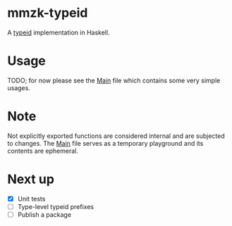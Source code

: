 # mmzk-typeid

A [typeid](https://github.com/jetpack-io/typeid) implementation in Haskell.

# Usage
TODO; for now please see the [Main](src/Main.hs) file which contains some very simple usages.

# Note
Not explicitly exported functions are considered internal and are subjected to changes.
The [Main](src/Main.hs) file serves as a temporary playground and its contents are ephemeral.

# Next up
- [x] Unit tests
- [ ] Type-level typeid prefixes
- [ ] Publish a package
